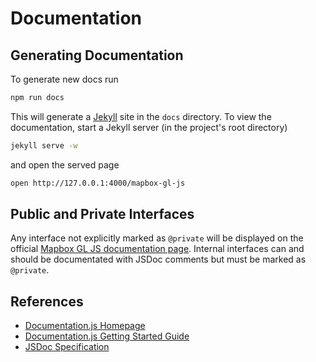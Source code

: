 # Documentation

## Generating Documentation

To generate new docs run

```bash
npm run docs
```

This will generate a [Jekyll](http://jekyllrb.com) site in the `docs` directory. To view the documentation, start a Jekyll server (in the project's root directory)

```bash
jekyll serve -w
```

and open the served page

```bash
open http://127.0.0.1:4000/mapbox-gl-js
```

## Public and Private Interfaces

Any interface not explicitly marked as `@private` will be displayed on the official [Mapbox GL JS documentation page](https://www.mapbox.com/mapbox-gl-js/api/). Internal interfaces can and should be documentated with JSDoc comments but must be marked as `@private`.

## References

 - [Documentation.js Homepage](http://documentation.js.org)
 - [Documentation.js Getting Started Guide](https://github.com/documentationjs/documentation/blob/master/docs/GETTTING_STARTED.md)
 - [JSDoc Specification](http://usejsdoc.org/index.html)

